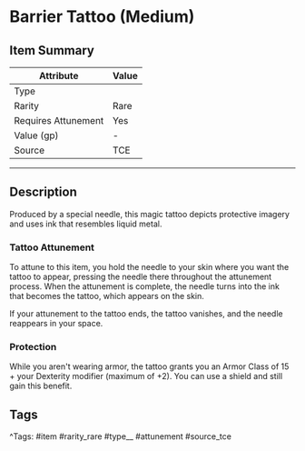 # Barrier Tattoo (Medium)

## Item Summary

| Attribute            | Value                        |
|----------------------|------------------------------|
| Type                 |   |
| Rarity               | Rare             |
| Requires Attunement  | Yes                |
| Value (gp)           | -    |
| Source               | TCE |

---

## Description

Produced by a special needle, this magic tattoo depicts protective imagery and uses ink that resembles liquid metal.

### Tattoo Attunement

To attune to this item, you hold the needle to your skin where you want the tattoo to appear, pressing the needle there throughout the attunement process. When the attunement is complete, the needle turns into the ink that becomes the tattoo, which appears on the skin.

If your attunement to the tattoo ends, the tattoo vanishes, and the needle reappears in your space.

### Protection

While you aren't wearing armor, the tattoo grants you an Armor Class of 15 + your Dexterity modifier (maximum of +2). You can use a shield and still gain this benefit.

## Tags

^Tags: #item #rarity_rare #type__ #attunement #source_tce